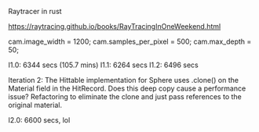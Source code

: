 Raytracer in rust

https://raytracing.github.io/books/RayTracingInOneWeekend.html

cam.image_width = 1200;
cam.samples_per_pixel = 500;
cam.max_depth = 50;

I1.0: 6344 secs (105.7 mins)
I1.1: 6264 secs
I1.2: 6496 secs

Iteration 2:
The Hittable implementation for Sphere uses .clone() on the Material field in the HitRecord. Does this deep copy cause a performance issue? Refactoring to eliminate the clone and just pass references to the original material.

I2.0: 6600 secs, lol